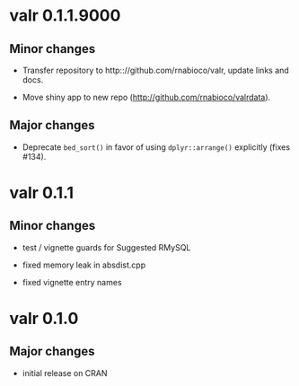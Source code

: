# valr 0.1.1.9000

## Minor changes

* Transfer repository to http:://github.com/rnabioco/valr, update links and docs.

* Move shiny app to new repo (http://github.com/rnabioco/valrdata).

## Major changes

* Deprecate `bed_sort()` in favor of using `dplyr::arrange()` explicitly (fixes #134).

# valr 0.1.1

## Minor changes

- test / vignette guards for Suggested RMySQL

- fixed memory leak in absdist.cpp

- fixed vignette entry names

# valr 0.1.0

## Major changes

- initial release on CRAN
